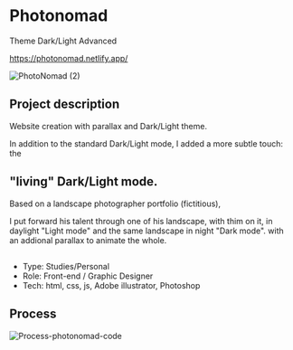 # Photonomad 
Theme Dark/Light Advanced

https://photonomad.netlify.app/

![PhotoNomad (2)](https://user-images.githubusercontent.com/79086040/210119053-cb2aebc7-5fd5-486f-a62d-52ea4b82f4de.png)

## Project description

Website creation with parallax and Dark/Light theme.

In addition to the standard Dark/Light mode, I added a more subtle touch: the 
## "living" Dark/Light mode.

Based on a landscape photographer portfolio (fictitious), 

I put forward his talent through one of his landscape, 
with thim on it, 
in daylight "Light mode" and the same landscape in night "Dark mode".
with an addional parallax to animate the whole. 

## 
- Type: Studies/Personal
- Role: Front-end / Graphic Designer
- Tech: html, css, js, Adobe illustrator, Photoshop

## Process

![Process-photonomad-code](https://user-images.githubusercontent.com/79086040/210119357-f60aa22e-8fc5-44df-9fb9-b479944de7c5.png)

